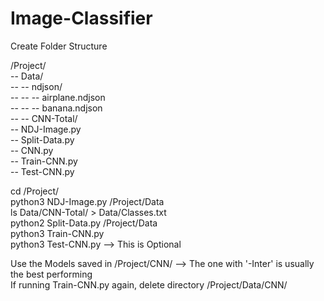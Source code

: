 # Image-Classifier


Create Folder Structure

/Project/ \
-- Data/ \
-- -- ndjson/ \
-- -- -- airplane.ndjson \
-- -- -- banana.ndjson \
-- -- CNN-Total/ \
-- NDJ-Image.py \
-- Split-Data.py \
-- CNN.py \
-- Train-CNN.py \
-- Test-CNN.py


cd /Project/ \
python3 NDJ-Image.py /Project/Data \
ls Data/CNN-Total/ > Data/Classes.txt \
python2 Split-Data.py /Project/Data \
python3 Train-CNN.py \
python3 Test-CNN.py   --> This is Optional

Use the Models saved in /Project/CNN/   --> The one with '-Inter' is usually the best performing \
If running Train-CNN.py again, delete directory /Project/Data/CNN/ 
